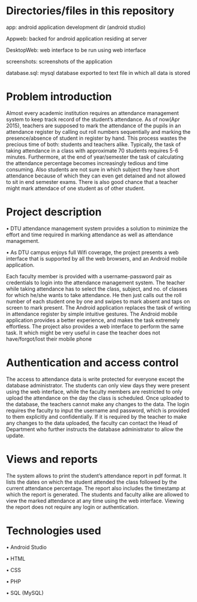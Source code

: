 # Directories/files in this repository
app: android application development dir (android studio)

Appweb: backed for android application residing at server

DesktopWeb: web interface to be run using web interface

screenshots: screenshots of the application

database.sql: mysql database exported to text file in which all data is stored

# Problem introduction
Almost every academic institution requires an attendance management system to keep track record of the student’s attendance. As of now(Apr 2015), teachers are supposed to mark the attendance of the pupils in an attendance register by calling out roll numbers sequentially and marking the presence/absence of student in register by hand. This process wastes the precious time of both: students and teachers alike. Typically, the task of taking attendance in a class with approximate 70 students requires 5-6 minutes. Furthermore, at the end of year/semester the task of calculating the attendance percentage becomes increasingly tedious and time consuming. Also students are not sure in which subject they have short attendance because of which they can even get detained and not allowed to sit in end semester exams. There is also good chance that a teacher might mark attendace of one student as of other student.

# Project description
•	DTU attendance management system provides a solution to minimize the effort and time required in marking attendance as well as attendance management.

•	As DTU campus enjoys full Wifi coverage, the project presents a web interface that is supported by all the web browsers, and an Android mobile application.

Each faculty member is provided with a username-password pair as credentials to login into the attendance management system. The teacher while taking attendance has to select the class, subject, and no. of classes for which he/she wants to take attendance. He then just calls out the roll number of each student one by one and swipes to mark absent and taps on screen to mark present. The Android application replaces the task of writing in attendance register by simple intuitive gestures. The Android mobile application provides a better experience, and makes the task extremely effortless.
The project also provides a web interface to perform the same task. It which might be very useful in case the teacher does not have/forgot/lost their mobile phone

# Authentication and access control
The access to attendance data is write protected for everyone except the database administrator. The students can only view days they were present using the web interface, while the faculty members are restricted to only upload the attendance on the day the class is scheduled. Once uploaded to the database, the teachers cannot make any changes to the data. The login requires the faculty to input the username and password, which is provided to them explicitly and confidentially. If it is required by the teacher to make any changes to the data uploaded, the faculty can contact the Head of Department who further instructs the database administrator to allow the update.

# Views and reports
The system allows to print the student’s attendance report in pdf format. It lists the dates on which the student attended the class followed by the current attendance percentage. The report also includes the timestamp at which the report is generated.
The students and faculty alike are allowed to view the marked attendance at any time using the web interface. Viewing the report does not require any login or authentication.

# Technologies used
•	Android Studio

•	HTML

•	CSS

•	PHP

•	SQL (MySQL)